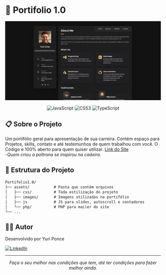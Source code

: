 # 📑 Portifolio 1.0

<p align="center">
  <img src="./assets/images/print.png" alt="Screenshot do Projeto Barbearia Pavanello" width="800px">
</p>

<p align="center">
  <img src="https://img.shields.io/badge/JavaScript-grey?style=for-the-badge&logo=javascript" alt="JavaScript">
  <img src="https://img.shields.io/badge/CSS3-grey?style=for-the-badge&logo=CSS3" alt="CSS3">
  <img src="https://img.shields.io/badge/PHP-grey?style=for-the-badge&logo=PHP" alt="TypeScript">

</p>

## 📋 Sobre o Projeto

Um portifólio geral para apresentação de sua carreira. Contém espaço para Projetos, skills, contato e até testemunhos de quem trabalhou com você. O Código e 100% aberto para quem quiser utilizar.
[Link do Site](https://portifolio-p2.netlify.app/) <br>-*Quem criou a poltrona se inspirou na cadeira.*

## 📂 Estrutura do Projeto

```
Portifolio1.0/
├── assets/           # Pasta que contém arquivos
│   ├── css/          # Toda estilização do projeto
│   ├── images/       # Imagens utilizadas no portifólio
│   ├── js            # JS para slides, autoscroll e contadores
│   └── php/          # PHP para mailer do site
└── ...
```
## 👨‍💻 Autor

Desenvolvido por Yuri Ponce

[![LinkedIn](https://img.shields.io/badge/LinkedIn-Yuri_Ponce-blue?style=for-the-badge&logo=linkedin)](https://www.linkedin.com/in/yurilim4/)

---

<p align="center">
  <i>Faça o seu melhor nas condições que tem, até ter condições para fazer melhor ainda.</i>
</p>